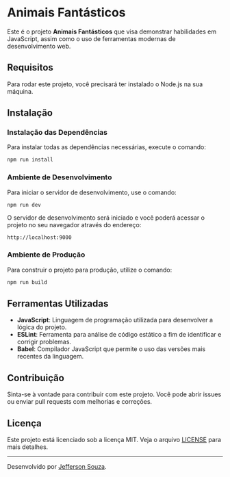 # Animais Fantásticos

Este é o projeto **Animais Fantásticos** que visa demonstrar habilidades em JavaScript, assim como o uso de ferramentas modernas de desenvolvimento web.

## Requisitos

Para rodar este projeto, você precisará ter instalado o Node.js na sua máquina.

## Instalação

### Instalação das Dependências

Para instalar todas as dependências necessárias, execute o comando:

```bash
npm run install
```

### Ambiente de Desenvolvimento

Para iniciar o servidor de desenvolvimento, use o comando:

```bash
npm run dev
```

O servidor de desenvolvimento será iniciado e você poderá acessar o projeto no seu navegador através do endereço:

```
http://localhost:9000
```

### Ambiente de Produção

Para construir o projeto para produção, utilize o comando:

```bash
npm run build
```

## Ferramentas Utilizadas

- **JavaScript**: Linguagem de programação utilizada para desenvolver a lógica do projeto.
- **ESLint**: Ferramenta para análise de código estático a fim de identificar e corrigir problemas.
- **Babel**: Compilador JavaScript que permite o uso das versões mais recentes da linguagem.

## Contribuição

Sinta-se à vontade para contribuir com este projeto. Você pode abrir issues ou enviar pull requests com melhorias e correções.

## Licença

Este projeto está licenciado sob a licença MIT. Veja o arquivo [LICENSE](./LICENSE.txt) para mais detalhes.

---

Desenvolvido por [Jefferson Souza](https://www.linkedin.com/in/ojeffersonsouza).
